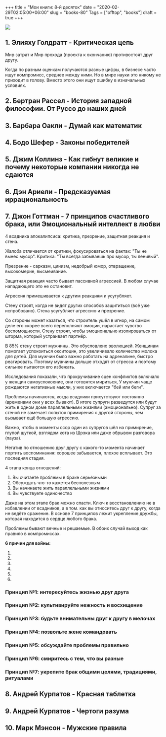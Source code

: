 ﻿+++
title = "Мои книги: 8-й десяток"
date = "2020-02-29T02:05:00+06:00"
slug = "books-80"
Tags = ["offtop", "books"]
draft = true
+++

<img itemprop="image" loading="lazy" src="https://cdnimg.rg.ru/img/content/177/12/83/iStock-9491180681000_d_850.jpg" />

<!--more-->

## 1. Элияху Голдратт - Критическая цепь
Мир затрат и Мир прохода (проекта к окончанию) противостоят друг другу.

Когда по разным оценкам получаются разные цифры, в бизнесе часто ищут компромисс, среднее между ними. Но в мире науки это никому не приходит в голову. Вместо этого они ищут ошибку в изначальных условиях.


## 2. Бертран Рассел - История западной философии. От Руссо до наших дней


## 3. Барбара Оакли - Думай как математик


## 4. Бодо Шефер - Законы победителей


## 5. Джим Коллинз - Как гибнут великие и почему некоторые компании никогда не сдаются


## 6. Дэн Ариели - Предсказуемая иррациональность


## 7. Джон Готтман - 7 принципов счастливого брака, или Эмоциональный интеллект в любви
4 всадника апокалипсиса: критика, презрение, защитная реакция и стена.

Жалоба отличается от критики, фокусироваться на фактах: "Ты не вынес мусор". Критика: "Ты всегда забываешь про мусор, ты ленивый".

Презрение - сарказм, цинизм, недобрый юмор, отвращение, высокомерие, высмеивание.

Защитная реакция часто бывает пассивной агрессией. В любом случае нападающего это не остановит.

Агрессия примешивается к другим реакциям и усугубляет.

Стену строят, когда не видят других способов защититься (всё уже испробовано). Стена усугубляет агрессию и презрение.

Со стороны может казаться, что строитель ушёл в игнор, на самом деле его скорее всего переполняют эмоции, нарастает чувство беспомощности. Стену строят, чтобы эмоционально изолироваться от шторма, который устраивает партнёр.

В 85% стену строят мужчины. Это обусловлено эволюцией. Женщинам помогает успокоиться окситоцин, это увеличивало количество молока для детей. Для мужчин было важно работать на адреналине, быстро реагировать. Поэтому мужчины дольше отходят от стресса и поэтому сильнее пытаются его избежать.

Исследования показали, что прокручивание сцен конфликтов включало у женщин самоуспокоение, они готовятся мириться, У мужчин чаще рождаются негативные мысли, у них включается "бей или беги".

Проблемы начинаются, когда всадники присутствуют постоянно (временами они у всех бывают). В итоге супруги разведутся или будут жить в одном доме параллельными жизнями (эмоционально). Супруг за стеной не замечает попыток примирения с другой стороны, чем вызывает ещё большую агрессию.

Важно, чтобы в моменты ссор один из супругов шёл на примирение, глупой шуткой, взглядом кота из Шрэка или даже обрывом разговора (пауза).

Негатив по отношению друг другу с какого-то момента начинает портить воспоминания: хорошее забывается, плохое всплывает. Это последняя стадия.

4 этапа конца отношений:

1. Вы считаете проблемы в браке серьёзными 
2. Обсуждать что-то кажется бесполезным 
3. Вы начинаете жить параллельными жизнями 
4. Вы чувствуете одиночество 

Даже на этом этапе брак можно спасти. Ключ к восстановлению не в избавлении от всадников, а в том. как вы относитесь друг к другу, когда не ведёте сражение. В основе 7 принципов лежит укрепление дружбы, которая находится в сердце любого брака.

Проблемы бывают вечные и решаемые. В обоих случай выход как правило в компромиссах.

**6 причин для войны:** 

1. 
2. 
3. 
4. 
5. 
6. 


### Принцип №1: интересуйтесь жизнью друг друга
### Принцип №2: культивируйте нежность и восхищение
### Принцип №3: будьте внимательны друг к другу в мелочах
### Принцип №4: позвольте жене командовать
### Принцип №5: обсуждайте проблемы правильно
### Принцип №6: смиритесь с тем, что вы разные
### Принцип №7: укрепите брак общими целями, традициями, ритуалами


## 8. Андрей Курпатов - Красная таблетка


## 9. Андрей Курпатов - Чертоги разума


## 10. Марк Мэнсон - Мужские правила
